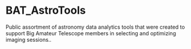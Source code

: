 # BAT_AstroTools
Public assortment of astronomy data analytics tools that were created to support Big Amateur Telescope members in selecting and optimizing imaging sessions..
